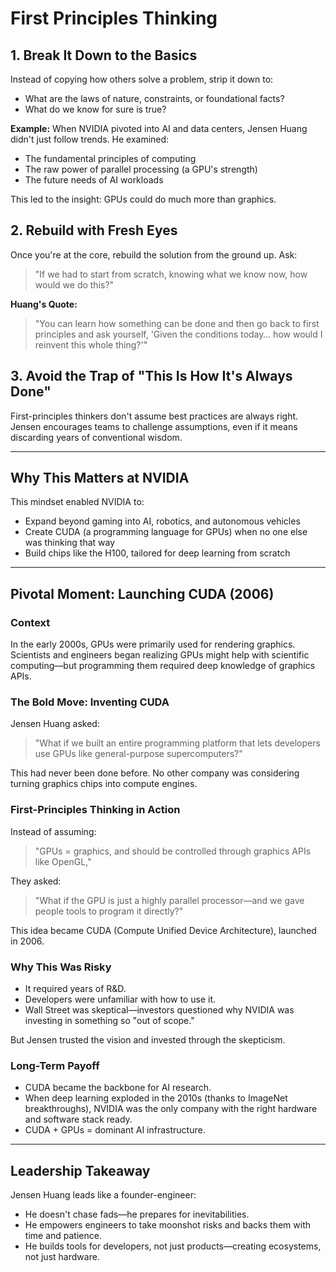 # First Principles Thinking

## 1. Break It Down to the Basics

Instead of copying how others solve a problem, strip it down to:

- What are the laws of nature, constraints, or foundational facts?
- What do we know for sure is true?

**Example:** When NVIDIA pivoted into AI and data centers, Jensen Huang didn't just follow trends. He examined:

- The fundamental principles of computing
- The raw power of parallel processing (a GPU's strength)
- The future needs of AI workloads

This led to the insight: GPUs could do much more than graphics.

## 2. Rebuild with Fresh Eyes

Once you're at the core, rebuild the solution from the ground up. Ask:

> "If we had to start from scratch, knowing what we know now, how would we do this?"

**Huang's Quote:**

> "You can learn how something can be done and then go back to first principles and ask yourself, 'Given the conditions today… how would I reinvent this whole thing?'"

## 3. Avoid the Trap of "This Is How It's Always Done"

First-principles thinkers don't assume best practices are always right. Jensen encourages teams to challenge assumptions, even if it means discarding years of conventional wisdom.

---

## Why This Matters at NVIDIA

This mindset enabled NVIDIA to:

- Expand beyond gaming into AI, robotics, and autonomous vehicles
- Create CUDA (a programming language for GPUs) when no one else was thinking that way
- Build chips like the H100, tailored for deep learning from scratch

---

## Pivotal Moment: Launching CUDA (2006)

### Context

In the early 2000s, GPUs were primarily used for rendering graphics. Scientists and engineers began realizing GPUs might help with scientific computing—but programming them required deep knowledge of graphics APIs.

### The Bold Move: Inventing CUDA

Jensen Huang asked:

> "What if we built an entire programming platform that lets developers use GPUs like general-purpose supercomputers?"

This had never been done before. No other company was considering turning graphics chips into compute engines.

### First-Principles Thinking in Action

Instead of assuming:

> "GPUs = graphics, and should be controlled through graphics APIs like OpenGL,"

They asked:

> "What if the GPU is just a highly parallel processor—and we gave people tools to program it directly?"

This idea became CUDA (Compute Unified Device Architecture), launched in 2006.

### Why This Was Risky

- It required years of R&D.
- Developers were unfamiliar with how to use it.
- Wall Street was skeptical—investors questioned why NVIDIA was investing in something so "out of scope."

But Jensen trusted the vision and invested through the skepticism.

### Long-Term Payoff

- CUDA became the backbone for AI research.
- When deep learning exploded in the 2010s (thanks to ImageNet breakthroughs), NVIDIA was the only company with the right hardware and software stack ready.
- CUDA + GPUs = dominant AI infrastructure.

---

## Leadership Takeaway

Jensen Huang leads like a founder-engineer:

- He doesn't chase fads—he prepares for inevitabilities.
- He empowers engineers to take moonshot risks and backs them with time and patience.
- He builds tools for developers, not just products—creating ecosystems, not just hardware.